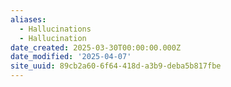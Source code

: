 ```yaml
---
aliases:
  - Hallucinations
  - Hallucination
date_created: 2025-03-30T00:00:00.000Z
date_modified: '2025-04-07'
site_uuid: 89cb2a60-6f64-418d-a3b9-deba5b817fbe
---
```






